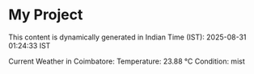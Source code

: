 # My Project

This content is dynamically generated in Indian Time (IST): 2025-08-31 01:24:33 IST


Current Weather in Coimbatore:
Temperature: 23.88 °C
Condition: mist
